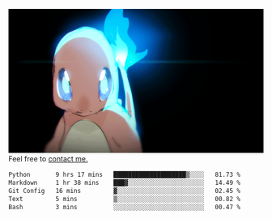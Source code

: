 [gif]: https://raw.githubusercontent.com/uysalserkan/uysalserkan/master/charmander-2.gif

![gif]
Feel free to [contact me.](mailto:uysalserkan08@gmail.com)
<!--
<div align="center">
<p>Profile Visitor Counter</p>
<img src="https://profile-counter.glitch.me/uysalserkan/count.svg" alt="hit counter" align="center">
</div>
-->
<!--START_SECTION:waka-->
```text
Python       9 hrs 17 mins   ████████████████████▒░░░░   81.73 % 
Markdown     1 hr 38 mins    ███▓░░░░░░░░░░░░░░░░░░░░░   14.49 % 
Git Config   16 mins         ▓░░░░░░░░░░░░░░░░░░░░░░░░   02.45 % 
Text         5 mins          ▒░░░░░░░░░░░░░░░░░░░░░░░░   00.82 % 
Bash         3 mins          ░░░░░░░░░░░░░░░░░░░░░░░░░   00.47 % 
```
<!--END_SECTION:waka-->


